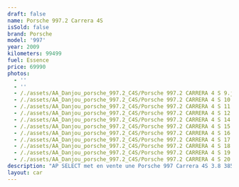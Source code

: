 ```yaml
---
draft: false
name: Porsche 997.2 Carrera 4S
isSold: false
brand: Porsche
model: '997'
year: 2009
kilometers: 99499
fuel: Essence
price: 69990
photos:
  - ''
  - ''
  - /./assets/AA_Danjou_porsche_997.2_C4S/Porsche 997.2 CARRERA 4 S 9.jpg
  - /./assets/AA_Danjou_porsche_997.2_C4S/Porsche 997.2 CARRERA 4 S 10.jpg
  - /./assets/AA_Danjou_porsche_997.2_C4S/Porsche 997.2 CARRERA 4 S 11.jpg
  - /./assets/AA_Danjou_porsche_997.2_C4S/Porsche 997.2 CARRERA 4 S 12.jpg
  - /./assets/AA_Danjou_porsche_997.2_C4S/Porsche 997.2 CARRERA 4 S 14.jpg
  - /./assets/AA_Danjou_porsche_997.2_C4S/Porsche 997.2 CARRERA 4 S 15.jpg
  - /./assets/AA_Danjou_porsche_997.2_C4S/Porsche 997.2 CARRERA 4 S 16.jpg
  - /./assets/AA_Danjou_porsche_997.2_C4S/Porsche 997.2 CARRERA 4 S 17.jpg
  - /./assets/AA_Danjou_porsche_997.2_C4S/Porsche 997.2 CARRERA 4 S 18.jpg
  - /./assets/AA_Danjou_porsche_997.2_C4S/Porsche 997.2 CARRERA 4 S 19.jpg
  - /./assets/AA_Danjou_porsche_997.2_C4S/Porsche 997.2 CARRERA 4 S 20.jpg
description: "AP SELECT met en vente une Porsche 997 Carrera 4S 3.8 385cv PDK phase 2.\nModèle du 04/2009 avec 99500km.\n\nCouleur Noir metallic, intérieur cuir entendu Cocoa et surpiqûres grise.\n\nCarte grise française \U0001F1EB\U0001F1F7\n\nLe véhicule est en parfait état avec carnet complet et historique suivi.\n\nLes pneus et freins sont récents, aucun frais a prévoir.\n\nDernière révision au 01/2024 à 98000km.\n\nÉquipements et options :\n- Boîte PDK\n- Freinage sport étriers rouge\n- Pack Chrono plus\n- Suspensions PASM+\n- Jantes 19\" sport design\n- Intérieur Cuir entendu\n- Sièges Sport +\n- Pack intérieur Alcantara\n- Phares PDLS +\n- Phares Xénon +\n- Projecteurs de jour à LED\n- Fond de compteur blanc\n- Régulateur de vitesse\n- Aide au stationnement AR\n- Affichage multifonctions plus\n- Climatisation\n- Éclairage et essuie-glaces automatique\n- Rétroviseurs électriques et chauffants\n- Rétroviseurs int / ext Electrochrome\n- Éclairage d’ambiance\n\nDisponible et visible sur RDV pour acheteur sérieux.\n\nPossibilité d'une garantie 3, 6 ou 12 mois en supplément.\n\nRéalisation des démarches d'immatriculation.\n\nAP SELECT c'est des solutions de courtage et conciergerie sur mesure pour profiter librement de sa passion et de son patrimoine.\n\nPrenez le volant, AP SELECT s'occupe du reste."
layout: car
---
```


